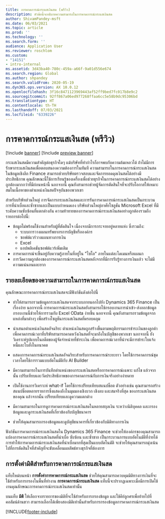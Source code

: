 ```yaml
---
title: การคาดการณ์กระแสเงินสด (พรีวิว)
description: หัวข้อนี้จะอธิบายความสามารถในการคาดการณ์กระแสเงินสด
author: ShivamPandey-msft
ms.date: 06/03/2021
ms.topic: article
ms.prod: ''
ms.technology: ''
ms.search.form: ''
audience: Application User
ms.reviewer: roschlom
ms.custom:
- "14151"
- intro-internal
ms.assetid: 3d43ba40-780c-459a-a66f-9a01d556e674
ms.search.region: Global
ms.author: shpandey
ms.search.validFrom: 2020-05-19
ms.dyn365.ops.version: AX 10.0.12
ms.openlocfilehash: 3f16c8471123969443af52ff9bed7fc017b8e9c2
ms.sourcegitcommit: 92ff867a06ed977268ffaa6cc5e58b9dc95306bd
ms.translationtype: HT
ms.contentlocale: th-TH
ms.lasthandoff: 07/03/2021
ms.locfileid: "6339226"
---
```

# <a name="cash-flow-forecast-preview"></a>การคาดการณ์กระแสเงินสด (พรีวิว)

[!include [banner](../includes/banner.md)]
[!include [preview banner](../includes/preview-banner.md)]

กระแสเงินสดมีความสำคัญต่อธุรกิจใดๆ แม้บริษัทที่ทำกำไรก็อาจพบกับความล้มเหลวได้ ถ้าไม่มีการรักษากระแสเงินสดเพื่อตอบสนองความต้องการในทันที ความสามารถในการคาดการณ์กระแสเงินสดในข้อมูลเชิงลึก Finance สามารถช่วยบริษัทตรวจสอบและจัดการยอดดุลเงินสดได้อย่างมีประสิทธิภาพ คุณลักษณะนี้ใช้การเรียนรู้ของเครื่องเพื่อช่วยธุรกิจในการคาดการณ์กระแสเงินสดได้อย่างถูกต้องมากกว่าที่มีก่อนหน้านี้ นอกจากนี้ คุณยังสามารถช่วยผู้จัดการตัดสินใจที่จะปรับโอกาสให้เหมาะสมในเนื้อหาของตำแหน่งเงินสดปัจจุบันของพวกเขา 

สำหรับบริษัทส่วนใหญ่ การจัดการกระแสเงินสดและการรันการคาดการณ์กระแสเงินสดเป็นกระบวนการที่น่าเบื่อและซ้ำซากและเป็นแบบกำหนดเอง บริษัทส่วนใหญ่อาศัยโซลูชัน Microsoft Excel ที่มีระดับความซับซ้อนที่แตกต่างกัน ความท้าทายของการคาดการณ์กระแสเงินสดอย่างถูกต้องรวมถึงรายการต่อไปนี้:

- ข้อมูลไม่พร้อมใช้งานสำหรับผู้ที่ตัดสินใจ เนื่องจากมีการกระจายอยู่หลายแห่ง ซึ่งรวมถึง: 
  - ระบบการวางแผนทรัพยากรการบัญชีหรือองค์กร
  - ซอฟต์แวร์วางแผนทางการเงิน
  - Excel
  - แอปพลิเคชันซอฟต์แวร์เพิ่มเติม 
- การคาดการณ์จะขึ้นอยู่กับความรู้ภายในที่อยู่ใน "ไซโล" ภายในแต่ละโดเมนหรือแผนก
- การวัดความถูกต้องของการคาดการณ์กระแสเงินสดหลังจากที่มีการรับรู้ทางการเงินแล้ว จะไม่มีความแน่นอนและยาก
    
## <a name="details-of-the-cash-flow-forecasts-capability"></a>รายละเอียดของความสามารถในการคาดการณ์กระแสเงินสด
คุณลักษณะการคาดการณ์กระแสเงินสดจะมีฟังก์ชันดังต่อไปนี้ 

- ทำให้สามารถรวมข้อมูลกระแสเงินสดจากระบบภายนอกไปยัง Dynamics 365 Finance เป็นเรื่องง่าย นอกจากนี้ การคาดการณ์กระแสเงินสดยังสามารถใช้กรอบงานการนำเข้า-ส่งออกข้อมูล กรอบงานนี้ช่วยให้การรวมกับ Excel OData ง่ายขึ้น นอกจากนี้ คุณยังสามารถรวมข้อมูลจากแหล่งที่มาต่างๆ เพื่อสร้างโซลูชันกระแสเงินสดที่ครอบคลุม 

- นำเสนอตำแหน่งเงินสดอัจฉริยะ ตำแหน่งเงินสดถูกสร้างขึ้นตามพฤติกรรมการชำระเงินของลูกค้า เพื่อคาดการณ์เวลาที่บริษัทสามารถคาดหวังเงินสดที่จะมาถึงในบัญชีของพวกเขา นอกจากนี้ ยังวิเคราะห์รูปแบบในอดีตของผู้จัดจำหน่ายที่ชำระเงิน เพื่อคาดการณ์เวลาที่น่าจะมีการชำระใบแจ้งหนี้และใบสั่งในอนาคต 

- แสดงการคาดการณ์กระแสเงินสดอัจฉริยะสำหรับการคาดการณ์ระยะยาว โดยใช้การคาดการณ์ชุดเวลาโดยใช้การรวมแบบอัตโนมัติกับ AI Builder

- มีความสามารถในการบันทึกตำแหน่งของกระแสเงินสดหรือการคาดการณ์เฉพาะ แก้ไข แล้วจากนั้น เปรับเทียบและวัดประสิทธิภาพของการคาดการณ์กับการเงินจริงอย่างง่ายดาย

- เปิดใช้งานการวิเคราะห์ what-if โดยใช้การเปรียบเทียบสแนปช็อต ตัวอย่างเช่น คุณสามารถสร้างสแนปช็อตหลายรายการซึ่งแสดงถึงในมุมมองเชิงบวก เชิงลบ และสมจริงที่สุด ของกระแสเงินสดของคุณ แล้วจากนั้น เปรียบเทียบและดูความแตกต่าง

- มีความสามารถในการดูการคาดการณ์กระแสเงินสดในหลายสกุลเงิน ระหว่างนิติบุคคล และกรองข้อมูลและดูกระแสเงินสดที่เกี่ยวข้องกับบัญชีธนาคาร 

- ช่วยให้คุณสามารถกรองข้อมูลและดูบัญชีธนาคารที่เกี่ยวข้องกับมิติทางการเงิน

ฟังก์ชันการคาดการณ์กระแสเงินสดใน Dynamics 365 Finance จะช่วยให้องค์กรของคุณสามารถแปลงการคาดการณ์กระแสเงินสดที่น่าเบื่อ ซับซ้อน และซ้ำซาก เป็นกระบวนการแบบอัตโนมัติที่ง่ายได้ การทำให้การคาดการณ์กระแสเงินสดที่น่าเบื่อมากที่สุดเป็นแบบอัตโนมัติ จะช่วยให้คุณสามารถมุ่งเน้นไปที่การตัดสินใจที่สำคัญที่จะขับเคลื่อนผลลัพธ์ทางธุรกิจที่ต้องการ

## <a name="setting-up-dimensions-for-cash-flow-forecasting"></a>การตั้งค่ามิติสำหรับการคาดการณ์กระแสเงินสด
แท็บใหม่บนหน้า **การตั้งค่าการคาดการณ์กระแสเงินสด** ช่วยให้คุณสามารถควบคุมมิติทางการเงินที่จะใช้สำหรับการกรองในพื้นที่ทำงาน **การคาดการณ์กระแสเงินสด** แท็บนี้จะปรากฏเฉพาะเมื่อมีการเปิดใช้งานคุณลักษณะการคาดการณ์กระแสเงินสดเท่านั้น 

บนแท็บ **มิติ** ให้เลือกจากรายการของมิติที่จะใช้สำหรับการกรองข้อมูล และใช้คีย์ลูกศรเพื่อย้ายไปที่คอลัมน์ด้านขวา สามารถเลือกได้เพียงสองมิติเท่านั้นสำหรับการกรองข้อมูลการคาดการณ์กระแสเงินสด 

[!INCLUDE[footer-include](../../includes/footer-banner.md)]
